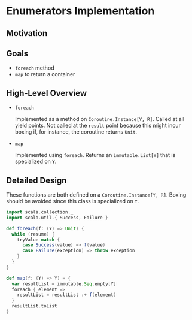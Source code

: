 # Enumerators Implementation

## Motivation

## Goals

- `foreach` method
- `map` to return a container

## High-Level Overview

- `foreach`

  Implemented as a method on `Coroutine.Instance[Y, R]`. Called at all yield points. Not called at the `result` point because this might incur boxing if, for instance, the coroutine returns `Unit`. 
  
- `map`

  Implemented using `foreach`. Returns an `immutable.List[Y]` that is specialized on `Y`. 

## Detailed Design

These functions are both defined on a `Coroutine.Instance[Y, R]`. Boxing should be avoided since this class is specialized on `Y`.

```scala
import scala.collection._
import scala.util.{ Success, Failure }

def foreach(f: (Y) => Unit) {
  while (resume) {
    tryValue match {
      case Success(value) => f(value)
      case Failure(exception) => throw exception
    }
  }
}

def map(f: (Y) => Y) = {
  var resultList = immutable.Seq.empty[Y]
  foreach { element => 
    resultList = resultList :+ f(element)
  }
  resultList.toList
}
```
